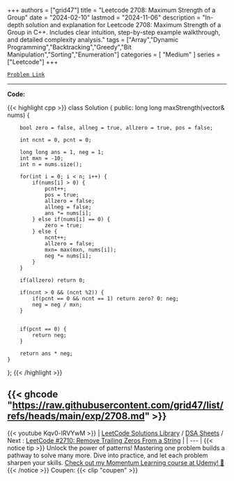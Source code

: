 
+++
authors = ["grid47"]
title = "Leetcode 2708: Maximum Strength of a Group"
date = "2024-02-10"
lastmod = "2024-11-06"
description = "In-depth solution and explanation for Leetcode 2708: Maximum Strength of a Group in C++. Includes clear intuition, step-by-step example walkthrough, and detailed complexity analysis."
tags = ["Array","Dynamic Programming","Backtracking","Greedy","Bit Manipulation","Sorting","Enumeration"]
categories = [
    "Medium"
]
series = ["Leetcode"]
+++



[`Problem Link`](https://leetcode.com/problems/maximum-strength-of-a-group/description/)

---
**Code:**

{{< highlight cpp >}}
class Solution {
public:
    long long maxStrength(vector<int>& nums) {
        
        bool zero = false, allneg = true, allzero = true, pos = false;
        
        int ncnt = 0, pcnt = 0;
        
        long long ans = 1, neg = 1;
        int mxn = -10;
        int n = nums.size();
        
        for(int i = 0; i < n; i++) {
            if(nums[i] > 0) {
                pcnt++;
                pos = true;
                allzero = false;
                allneg = false;
                ans *= nums[i];
            } else if(nums[i] == 0) {
                zero = true;
            } else {
                ncnt++;
                allzero = false;                
                mxn= max(mxn, nums[i]);
                neg *= nums[i];
            }
        }
        
        if(allzero) return 0;
        
        if(ncnt > 0 && (ncnt %2)) {
            if(pcnt == 0 && ncnt == 1) return zero? 0: neg; 
            neg = neg / mxn;
        }
        

        if(pcnt == 0) {
            return neg;
        }
        
        return ans * neg;
    }
};
{{< /highlight >}}

{{< ghcode "https://raw.githubusercontent.com/grid47/list/refs/heads/main/exp/2708.md" >}}
---
{{< youtube Kqv0-lRVYwM >}}
| [LeetCode Solutions Library](https://grid47.xyz/leetcode/) / [DSA Sheets](https://grid47.xyz/sheets/) / Next : [LeetCode #2710: Remove Trailing Zeros From a String](https://grid47.xyz/posts/leetcode-2710-remove-trailing-zeros-from-a-string-solution/) |
| --- |
{{< notice tip >}}
Unlock the power of patterns! Mastering one problem builds a pathway to solve many more. Dive into practice, and let each problem sharpen your skills. [Check out my Momentum Learning course at Udemy! 🚀 ](https://www.udemy.com/course/algorithms-and-data-structures-in-cpp/)
{{< /notice >}}
Coupen: {{< clip "coupen" >}}
